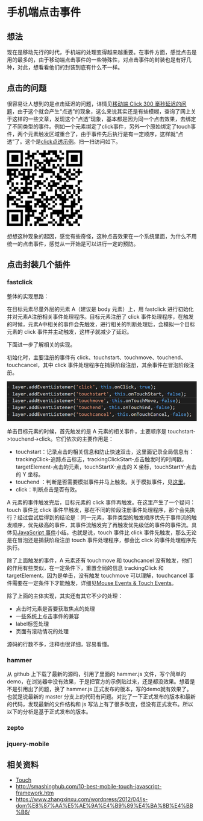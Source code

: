 # 手机端点击事件
## 想法
现在是移动先行的时代，手机端的处理变得越来越重要。在事件方面，感觉点击是用的最多的，由于移动端点击事件的一些特殊性，对点击事件的封装也是有好几种，对此，想看看他们的封装到底有什么不一样。

## 点击的问题
很容易让人想到的是点击延迟的问题，详情见[移动端 Click 300 毫秒延迟的问题](https://github.com/XXHolic/segment/issues/8)，由于这个就会产生“点透”的现象，这么来说其实还是有些模糊，查询了网上关于这样的一些文章，发现这个“点透”现象，基本都是因为同一个点击效果，去绑定了不同类型的事件。例如一个元素绑定了click事件，另外一个原始绑定了touch事件，两个元素触发区域重合了，由于事件先后执行是有一定顺序，这样就“点透”了。这个是[click点透示例](https://xxholic.github.io/lab/lab-js/19/click-penetrate.html)。扫一扫访问如下。

![qrcode-penetrate](./images/19/qrcode-penetrate.png)

想想这种现象的起因，感觉有些奇怪，这种点击效果在一个系统里面，为什么不用统一的点击事件，感觉从一开始是可以进行一定的预防。
## 点击封装几个插件
### fastclick
整体的实现思路：

在目标元素尽量外层的元素 A（建议是 body 元素）上，用 fastclick 进行初始化并对元素A注册相关事件处理程序。目标元素注册了 click 事件处理程序，在触发的时候，元素A中相关的事件会先触发，进行相关的判断处理后，会模拟一个目标元素的 click 事件并主动触发，这样子就减少了延迟。

下面进一步了解相关的实现。

初始化时，主要注册的事件有 click、touchstart、touchmove、touchend、touchcancel，其中 click 事件处理程序在捕获阶段注册，其余事件在冒泡阶段注册。

![19-fastclick-main-event](./images/19/19-fastclick-main-event.png)

单击目标元素的时候，首先触发的是 A 元素的相关事件，主要顺序是 touchstart->touchend->click。它们依次的主要作用是：
- touchstart：记录点击的相关信息和防止快速双击，这里面记录全局信息有：trackingClick-追踪点击标志，trackingClickStart-点击触发时的时间戳，targetElement-点击的元素，touchStartX-点击的 X 坐标，touchStartY-点击的 Y 坐标。
- touchend ：判断是否需要模拟事件并马上触发。关于模拟事件，见[这里](https://github.com/XXHolic/segment/issues/11)。
- click：判断点击是否有效。

A 元素的事件触发完后，目标元素的 click 事件再触发。在这里产生了一个疑问：touch 事件比 click 事件早触发，那在不同的阶段注册事件处理程序，那个会先执行？经过尝试后得到的结论是：同一元素，事件类型的触发顺序优先于事件流的触发顺序，优先级高的事件，其事件流触发完了再触发优先级低的事件的事件流。具体见[JavaScript 事件](https://github.com/XXHolic/blog/issues/14)小结。也就是说，touch 事件比 click 事件先触发，那么无论是在冒泡还是捕获阶段注册 touch 事件处理程序，都会比 click 的事件处理程序先执行。

除了上面触发的事件，A 元素还有 touchmove 和 touchcancel 没有触发，他们的作用有些类似，在一定条件下，重置全局的信息 trackingClick 和 targetElement。因为是单击，没有触发 touchmove 可以理解，touchcancel 事件需要在一定条件下才能触发，详细见[Mouse Events & Touch Events](https://github.com/XXHolic/blog/issues/15)。

除了上面的主体实现，其实还有其它不少的处理：
- 点击时元素是否要获取焦点的处理
- 一些系统上点击事件的兼容
- label标签处理
- 页面有滚动情况的处理

源码的行数不多，注释也很详细，容易看懂。

### hammer
从 github 上下载了最新的源码，引用了里面的 hammer.js 文件，写个简单的demo，在浏览器中没有效果，于是把官方的示例贴过来，还是都没效果。想着是不是引用出了问题，换了 hammer.js 正式发布的版本，写的demo就有效果了。也就是说最新的 master 分支上的代码有问题。对比了一下正式发布的版本和最新的代码，发现最新的文件结构和 js 写法上有了很多改变，但没有正式发布。所以以下的分析是基于正式发布的版本。


### zepto
### jquery-mobile


## 相关资料
- [Touch](https://developer.mozilla.org/en-US/docs/Web/API/Touch)
- http://smashinghub.com/10-best-mobile-touch-javascript-framework.htm
- https://www.zhangxinxu.com/wordpress/2012/04/js-dom%E8%87%AA%E5%AE%9A%E4%B9%89%E4%BA%8B%E4%BB%B6/
